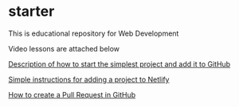 # starter
This is educational repository for Web Development

Video lessons are attached below

[Description of how to start the simplest project and add it to GitHub](https://youtu.be/Jxl1ANryQxE)

[Simple instructions for adding a project to Netlify](https://youtu.be/4GZvREF7sts)

[How to create a Pull Request in GitHub](https://youtu.be/PiuS1tN-Bus)
